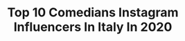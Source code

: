 ---
title: Top 10 Comedians Instagram Influencers In Italy In 2020
description: >-
  Find top comedians Instagram influencers in Italy in 2020. Most popular hashtags: #milano #leiene #iorestoacasa #germanolanzoni.
platform: Instagram
profiles:
  - username: "cristianopasca"
    fullname: >-
      C R I S T I A N O   P A S C A
    location: "Italy"
    followers: 29544
    engagement: 154
    commentsToLikes: 0.078990
    avatar: "https://scontent-ams4-1.cdninstagram.com/v/t51.2885-19/s320x320/74822934_495921497674245_6957758813776642048_n.jpg?_nc_ht=scontent-ams4-1.cdninstagram.com&_nc_ohc=IqdH36sdv18AX9HDg0P&oh=f301ae41dfbb3f0776bb6f243325b9d4&oe=5EB91B04"
    verified: false
    hashtags: "#editing, #cool, #diet, #attori"
  - username: "gabrigabra"
    fullname: >-
      GABRA
    location: "Italy"
    followers: 26054
    engagement: 248
    commentsToLikes: 0.021723
    avatar: "https://scontent-ort2-1.cdninstagram.com/v/t51.2885-19/s320x320/90405130_2837174209846867_7230926043836579840_n.jpg?_nc_ht=scontent-ort2-1.cdninstagram.com&_nc_ohc=UqdI7UgQIhEAX8X77N5&oh=13138290c086be64eb21a1badf008630&oe=5EB99BF2"
    verified: false
    hashtags: "#briscolalibera, #italia1, #peakyblinders, #italia1"
  - username: "lanzonigermano"
    fullname: >-
      G E R M A N O  L A N Z O N I
    location: "Italy"
    followers: 112332
    engagement: 550
    commentsToLikes: 0.011263
    avatar: "https://scontent-ams4-1.cdninstagram.com/v/t51.2885-19/s320x320/30591717_429308977529594_6032483748522491904_n.jpg?_nc_ht=scontent-ams4-1.cdninstagram.com&_nc_ohc=DlYWquvGUm4AX91gMQa&oh=205badaac7dc45a37995a7adc0021c27&oe=5EB96155"
    verified: true
    hashtags: "#family, #milanononsiferma, #torino, #roma"
  - username: "marynaofficial"
    fullname: >-
      Maryna
    location: "Italy"
    followers: 702513
    engagement: 401
    commentsToLikes: 0.007421
    avatar: "https://scontent-lhr8-1.cdninstagram.com/v/t51.2885-19/s320x320/84026020_625670701313012_4725425591468163072_n.jpg?_nc_ht=scontent-lhr8-1.cdninstagram.com&_nc_ohc=HjY7YFfwB0QAX_hVWBV&oh=8ac5a5c937e32ab72f13e31e58f3f372&oe=5EB89301"
    verified: true
    hashtags: "#menefrego, #mfw, #ilookdellaquarantena, #lacasadicarta"
  - username: "whatsupdanny"
    fullname: >-
      Daniel Franzese
    location: "Italy"
    followers: 112947
    engagement: 154
    commentsToLikes: 0.025053
    avatar: "https://scontent-ams4-1.cdninstagram.com/v/t51.2885-19/s320x320/54049612_310783822953332_1570754185362669568_n.jpg?_nc_ht=scontent-ams4-1.cdninstagram.com&_nc_ohc=Uf8n_U6sEx0AX8zTY1_&oh=52f434152c15b18503d83f32cda89a15&oe=5EB2B888"
    verified: true
    hashtags: "#thefunnydanceshow, #bigboysummer, #foundthemusical, #houseofglencoco"
  - username: "kushpapi_"
    fullname: >-
      Kush Papi 🍇🍊🍍
    location: "Italy"
    followers: 2175506
    engagement: 318
    commentsToLikes: 0.048131
    avatar: "https://scontent-atl3-1.cdninstagram.com/v/t51.2885-19/s320x320/51052236_281257812545109_3510548857199001600_n.jpg?_nc_ht=scontent-atl3-1.cdninstagram.com&_nc_ohc=pTLY3PuMSawAX9gacq3&oh=5e85ee6e0183b3ea86f9378c0ab5c37d&oe=5EB9ECAA"
    verified: true
    hashtags: "#chicago, #comedy, #worldstar, #funny"
  - username: "lleshigenci"
    fullname: >-
      Genc Lleshi
    location: "Italy"
    followers: 8090
    engagement: 493
    commentsToLikes: 0.036959
    avatar: "https://scontent-ams4-1.cdninstagram.com/v/t51.2885-19/s150x150/12749941_1328476087178136_792779184_a.jpg?_nc_ht=scontent-ams4-1.cdninstagram.com&_nc_ohc=VL-9oU61MO0AX9CXCIQ&oh=4208a272eb30ccd250c4e566ebb4cd7c&oe=5EB9EDED"
    verified: false
    hashtags: "#shqiperia, #kosova, #prishtina, #tirana"
  - username: "ladyfacchinetti"
    fullname: >-
      Wilma Faissol Facchinetti
    location: "Italy"
    followers: 434349
    engagement: 380
    commentsToLikes: 0.012395
    avatar: "https://scontent-ams4-1.cdninstagram.com/v/t51.2885-19/s320x320/75572956_798165347281272_1187588354611347456_n.jpg?_nc_ht=scontent-ams4-1.cdninstagram.com&_nc_ohc=G_XGajL2AcIAX-V_ndt&oh=b1575612f2e95fa426f3693e1c3ca3d4&oe=5EB2DA1B"
    verified: true
    hashtags: "#italy, #inter, #bicchieremezzopieno, #quarantena"
  - username: "leonmurillooficial"
    fullname: >-
      León Murillo
    location: "Italy"
    followers: 52748
    engagement: 82
    commentsToLikes: 0.071683
    avatar: "https://scontent-lga3-1.cdninstagram.com/v/t51.2885-19/s320x320/62618864_639541463178944_5029108959303172096_n.jpg?_nc_ht=scontent-lga3-1.cdninstagram.com&_nc_ohc=ld-SV1K2l-4AX8SGGpw&oh=dd3628b52d0a5a05e58f1581c4749156&oe=5EBAF210"
    verified: true
    hashtags: "#lacoparota, #losvoyaeperar, #plazadignidad, #nosalgandecasa"
  - username: "bes_kallaku"
    fullname: >-
      Bes Kallaku
    location: "Italy"
    followers: 1145575
    engagement: 186
    commentsToLikes: 0.012896
    avatar: "https://scontent-lga3-1.cdninstagram.com/v/t51.2885-19/s320x320/12749822_495661350635502_1446838762_a.jpg?_nc_ht=scontent-lga3-1.cdninstagram.com&_nc_ohc=2ikWEDtsvaYAX8grYP9&oh=661afe486e29535f0d663609e5917fb9&oe=5EAF7DBC"
    verified: true
    hashtags: "#skifteri, #karantine, #humor, #humorsocial"
---